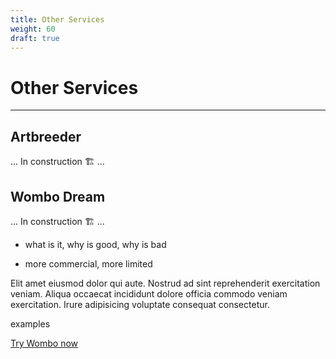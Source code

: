 ```yaml
---
title: Other Services
weight: 60
draft: true
---
```


# Other Services

---

## Artbreeder

... In construction 🏗️ ...

## Wombo Dream

... In construction 🏗️ ...

- what is it, why is good, why is bad

- more commercial, more limited

Elit amet eiusmod dolor qui aute. Nostrud ad sint reprehenderit exercitation veniam. Aliqua occaecat incididunt dolore officia commodo veniam exercitation. Irure adipisicing voluptate consequat consectetur.

examples

[Try Wombo now](https://www.wombo.art/)
